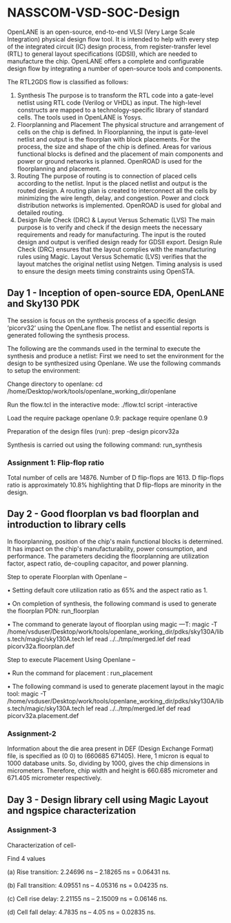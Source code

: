 # NASSCOM-VSD-SOC-Design
OpenLANE is an open-source, end-to-end VLSI (Very Large Scale Integration) physical design flow tool. It is intended to help with every step of the integrated circuit (IC) design process, from register-transfer level (RTL) to general layout specifications (GDSII), which are needed to manufacture the chip. OpenLANE offers a complete and configurable design flow by integrating a number of open-source tools and components.     

The RTL2GDS flow is classified as follows:
1. Synthesis
The purpose is to transform the RTL code into a gate-level netlist using RTL code (Verilog or VHDL) as input. The high-level constructs are mapped to a technology-specific library of standard cells. The tools used in OpenLANE is Yosys.
2. Floorplanning and Placement
The physical structure and arrangement of cells on the chip is defined.
In Floorplanning, the input is gate-level netlist and output is the floorplan with block placements. For the process, the size and shape of the chip is defined. Areas for various functional blocks is defined and the placement of main components and power or ground networks is planned. OpenROAD is used for the floorplanning and placement.
3. Routing
The purpose of routing is to connection of placed cells according to the netlist.
Input is the placed netlist and output is the routed design. A routing plan is created to interconnect all the cells by minimizing the wire length, delay, and congestion. Power and clock distribution networks is implemented. OpenROAD is used for global and detailed routing.
4. Design Rule Check (DRC) & Layout Versus Schematic (LVS)
The main purpose is to verify and check if the design meets the necessary requirements and ready for manufacturing. The input is the routed design and output is verified design ready for GDSII export. Design Rule Check (DRC) ensures that the layout complies with the manufacturing rules using Magic. Layout Versus Schematic (LVS) verifies that the layout matches the original netlist using Netgen. Timing analysis is used to ensure the design meets timing constraints using OpenSTA.


## Day 1 - Inception of open-source EDA, OpenLANE and Sky130 PDK 

The session is focus on the synthesis process of a specific design ‘picorv32‘ using the OpenLane flow. The netlist and essential reports is generated following the synthesis process.

The following are the commands used in the terminal to execute the synthesis and produce a netlist:
 First we need to set the environment for the design to be synthesized using Openlane. We use the following commands to setup the environment:

Change directory to openlane:
cd /home/Desktop/work/tools/openlane_working_dir/openlane

Run the flow.tcl in the interactive mode:
 ./flow.tcl script -interactive

Load the require package openlane 0.9:
package require openlane 0.9

Preparation of the design files (run):
prep -design picorv32a

Synthesis is carried out using the following command:
run_synthesis

### Assignment 1: Flip-flop ratio

Total number of cells are 14876.
Number of D flip-flops are 1613.
D flip-flops ratio is  approximately 10.8% highlighting that D flip-flops are minority in the design.


## Day 2 - Good floorplan vs bad floorplan and introduction to library cells

In floorplanning, position of the chip's main functional blocks is determined. It has impact on the chip's manufacturability, power consumption, and performance. The parameters deciding the floorplanning are utilization factor, aspect ratio, de-coupling capacitor, and power planning.

Step to operate Floorplan with Openlane –

• Setting default core utilization ratio as 65% and the aspect ratio as 1.

• On completion of synthesis, the following command is used to generate the floorplan PDN: run_floorplan

• The command to generate layout of floorplan using magic —T:
magic -T /home/vsduser/Desktop/work/tools/openlane_working_dir/pdks/sky130A/libs.tech/magic/sky130A.tech lef read ../../tmp/merged.lef def read picorv32a.floorplan.def

Step to execute Placement Using Openlane –

• Run the command for placement : run_placement

• The following command is used to generate placement layout in the magic tool:
magic -T /home/vsduser/Desktop/work/tools/openlane_working_dir/pdks/sky130A/libs.tech/magic/sky130A.tech lef read ../../tmp/merged.lef def read picorv32a.placement.def

### Assignment-2

Information about the die area present in DEF (Design Exchange Format) file, is specified as (0 0) to (660685 671405). Here, 1 micron is equal to 1000 database units. So, dividing by 1000, gives the chip dimensions in micrometers. Therefore, chip width  and height is 660.685 micrometer and 671.405 micrometer respectively.

## Day 3 - Design library cell using Magic Layout and ngspice characterization

### Assignment-3

Characterization of cell-

Find 4 values

(a) Rise transition:  2.24696 ns – 2.18265 ns = 0.06431 ns.

(b) Fall transition:  4.09551 ns – 4.05316 ns = 0.04235 ns.

(c) Cell rise delay:  2.21155 ns – 2.15009 ns = 0.06146 ns.  

(d) Cell fall delay:  4.7835 ns – 4.05 ns = 0.02835 ns.
